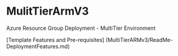 
# MulitTierArmV3
Azure Resource Group Deployment - MultiTier Environment

[Template Features and Pre-requisites] (MultiTierARMv3/ReadMe-DeploymentFeatures.md)
